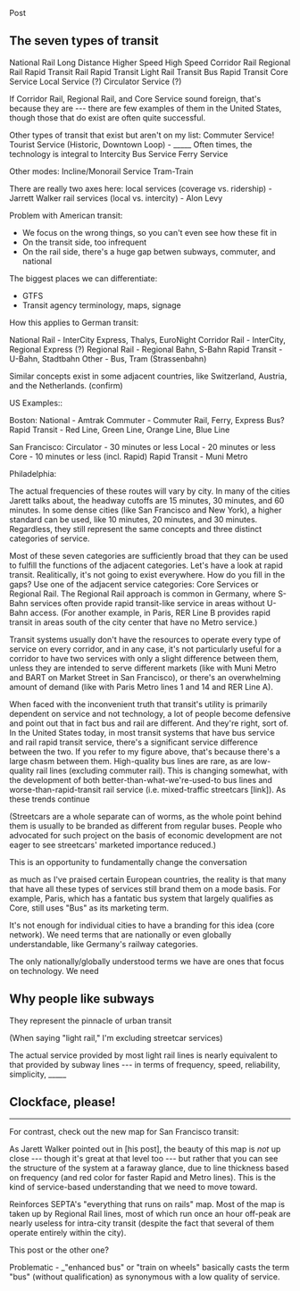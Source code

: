 Post



The seven types of transit
------



National Rail
	Long Distance
	Higher Speed
	High Speed
Corridor Rail
Regional Rail
Rapid Transit
	Rail Rapid Transit
	Light Rail Transit
	Bus Rapid Transit
Core Service
Local Service (?)
Circulator Service (?)





If Corridor Rail, Regional Rail, and Core Service sound foreign, that's because they are --- there are few examples of them in the United States, though those that do exist are often quite successful.


Other types of transit that exist but aren't on my list:
Commuter Service!
Tourist Service (Historic, Downtown Loop)  - _____ Often times, the technology is integral to 
Intercity Bus Service
Ferry Service

Other modes:
Incline/Monorail Service
Tram-Train


There are really two axes here:
local services (coverage vs. ridership) - Jarrett Walker
rail services (local vs. intercity) - Alon Levy


Problem with American transit:
- We focus on the wrong things, so you can't even see how these fit in
- On the transit side, too infrequent
- On the rail side, there's a huge gap betwen subways, commuter, and national


The biggest places we can differentiate:
- GTFS
- Transit agency terminology, maps, signage


How this applies to German transit:

National Rail - InterCity Express, Thalys, EuroNight
Corridor Rail - InterCity, Regional Express (?)
Regional Rail - Regional Bahn, S-Bahn
Rapid Transit - U-Bahn, Stadtbahn
Other - Bus, Tram (Strassenbahn)

Similar concepts exist in some adjacent countries, like Switzerland, Austria, and the Netherlands. (confirm)

US Examples::

Boston:
National - Amtrak
Commuter - Commuter Rail, Ferry, Express Bus?
Rapid Transit - Red Line, Green Line, Orange Line, Blue Line


San Francisco:
Circulator - 30 minutes or less
Local - 20 minutes or less
Core - 10 minutes or less (incl. Rapid)
Rapid Transit - Muni Metro



Philadelphia:



The actual frequencies of these routes will vary by city. In many of the cities Jarett talks about, the headway cutoffs are 15 minutes, 30 minutes, and 60 minutes. In some dense cities (like San Francisco and New York), a higher standard can be used, like 10 minutes, 20 minutes, and 30 minutes. Regardless, they still represent the same concepts and three distinct categories of service.





Most of these seven categories are sufficiently broad that they can be used to fulfill the functions of the adjacent categories. Let's have a look at rapid transit. Realitically, it's not going to exist everywhere. How do you fill in the gaps? Use one of the adjacent service categories: Core Services or Regional Rail. The Regional Rail approach is common in Germany, where S-Bahn services often provide rapid transit-like service in areas without U-Bahn access. (For another example, in Paris, RER Line B provides rapid transit in areas south of the city center that have no Metro service.)


Transit systems usually don't have the resources to operate every type of service on every corridor, and in any case, it's not particularly useful for a corridor to have two services with only a slight difference between them, unless they are intended to serve different markets (like with Muni Metro and BART on Market Street in San Francisco), or there's an overwhelming amount of demand (like with Paris Metro lines 1 and 14 and RER Line A).







When faced with the inconvenient truth that transit's utility is primarily dependent on service and not technology, a lot of people become defensive and point out that in fact bus and rail are different. And they're right, sort of. In the United States today, in most transit systems that have bus service and rail rapid transit service, there's a significant service difference between the two. If you refer to my figure above, that's because there's a large chasm between them. High-quality bus lines are rare, as are low-quality rail lines (excluding commuter rail). This is changing somewhat, with the development of both better-than-what-we're-used-to bus lines and worse-than-rapid-transit rail service (i.e. mixed-traffic streetcars [link]). As these trends continue

(Streetcars are a whole separate can of worms, as the whole point behind them is usually to be branded as different from regular buses. People who advocated for such project on the basis of economic development are not eager to see streetcars' marketed importance reduced.)


This is an opportunity to fundamentally change the conversation 

as much as I've praised certain European countries, the reality is that many that have all these types of services still brand them on a mode basis. For example, Paris, which has a fantatic bus system that largely qualifies as Core, still uses "Bus" as its marketing term.




It's not enough for individual cities to have a branding for this idea (core network). We need terms that are nationally or even globally understandable, like Germany's railway categories.

The only nationally/globally understood terms we have are ones that focus on technology. We need 




Why people like subways
-------


They represent the pinnacle of urban transit


(When saying "light rail," I'm excluding streetcar services)

The actual service provided by most light rail lines is nearly equivalent to that provided by subway lines --- in terms of frequency, speed, reliability, simplicity, _____






Clockface, please!
----





----


For contrast, check out the new map for San Francisco transit:


As Jarett Walker pointed out in [his post], the beauty of this map is _not_ up close --- though it's great at that level too --- but rather that you can see the structure of the system at a faraway glance, due to line thickness based on frequency (and red color for faster Rapid and Metro lines). This is the kind of service-based understanding that we need to move toward.




Reinforces
SEPTA's "everything that runs on rails" map. Most of the map is taken up by Regional Rail lines, most of which run once an hour off-peak are nearly useless for intra-city transit (despite the fact that several of them operate entirely within the city).




This post or the other one?

Problematic - _"enhanced bus" or "train on wheels"
basically casts the term "bus" (without qualification) as synonymous with a low quality of service.
